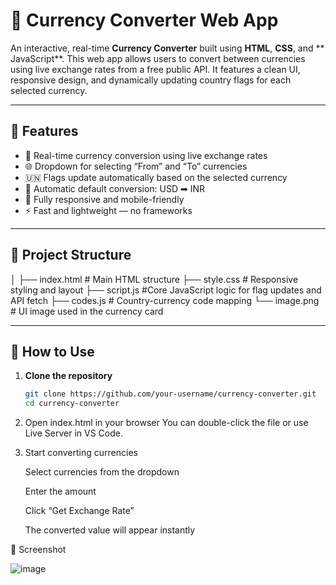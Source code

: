 # 💱 Currency Converter Web App

An interactive, real-time **Currency Converter** built using **HTML**, **CSS**, and ** JavaScript**. This web app allows users to convert between currencies using live exchange rates from a free public API. It features a clean UI, responsive design, and dynamically updating country flags for each selected currency.

----

## 🚀 Features

- 🔄 Real-time currency conversion using live exchange rates
- 🌐 Dropdown for selecting “From” and “To” currencies
- 🇺🇳 Flags update automatically based on the selected currency
- 🧮 Automatic default conversion: USD ➡ INR
- 📱 Fully responsive and mobile-friendly
- ⚡ Fast and lightweight — no frameworks

---

## 📁 Project Structure

│
├── index.html # Main HTML structure
├── style.css  # Responsive styling and layout
├── script.js #Core JavaScript logic for flag updates and API fetch
├── codes.js # Country-currency code mapping
└──  image.png # UI image used in the currency card


---

## 🔧 How to Use

1. **Clone the repository**
   ```bash
   git clone https://github.com/your-username/currency-converter.git
   cd currency-converter
2.  Open index.html in your browser
    You can double-click the file or use Live Server in VS Code.

3.  Start converting currencies

     Select currencies from the dropdown

     Enter the amount

     Click “Get Exchange Rate”

     The converted value will appear instantly


 📸 Screenshot 
 
  ![image](https://github.com/user-attachments/assets/c582f54a-7732-47bb-85c1-1239c96e690a)
